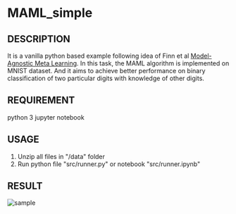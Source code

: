 # MAML_simple

## DESCRIPTION
It is a vanilla python based example following idea of Finn et al [Model-Agnostic Meta Learning](https://arxiv.org/abs/1703.03400). 
In this task, the MAML algorithm is implemented on MNIST dataset. And it aims to achieve better performance on binary classification of two particular digits with knowledge of other digits.

## REQUIREMENT
python 3
jupyter notebook

## USAGE
1. Unzip all files in "/data" folder
2. Run python file "src/runner.py" or notebook "src/runner.ipynb"

## RESULT
![sample](https://github.com/YifanZhou95/MAML_simple/blob/master/figure/1_shots_10000_epsd_2_tasks_16_steps.png)
